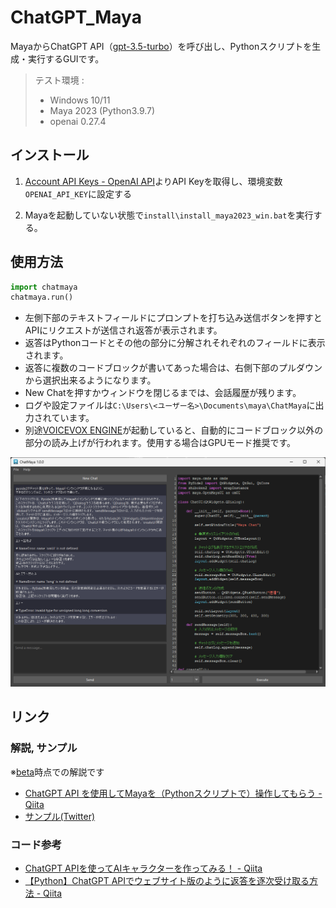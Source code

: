 # ChatGPT_Maya
MayaからChatGPT API（[gpt-3.5-turbo](https://platform.openai.com/docs/guides/chat)）を呼び出し、Pythonスクリプトを生成・実行するGUIです。  

> テスト環境 :
> * Windows 10/11
> * Maya 2023 (Python3.9.7)
> * openai 0.27.4

## インストール
1. [Account API Keys - OpenAI API](https://platform.openai.com/account/api-keys)よりAPI Keyを取得し、環境変数`OPENAI_API_KEY`に設定する  

2. Mayaを起動していない状態で`install\install_maya2023_win.bat`を実行する。

## 使用方法
```python
import chatmaya
chatmaya.run()
```

* 左側下部のテキストフィールドにプロンプトを打ち込み送信ボタンを押すとAPIにリクエストが送信され返答が表示されます。
* 返答はPythonコードとその他の部分に分解されそれぞれのフィールドに表示されます。
* 返答に複数のコードブロックが書いてあった場合は、右側下部のプルダウンから選択出来るようになります。
* New Chatを押すかウィンドウを閉じるまでは、会話履歴が残ります。
* ログや設定ファイルは`C:\Users\<ユーザー名>\Documents\maya\ChatMaya`に出力されています。
* 別途[VOICEVOX ENGINE](https://github.com/VOICEVOX/voicevox_engine)が起動していると、自動的にコードブロック以外の部分の読み上げが行われます。使用する場合はGPUモード推奨です。

![example3](.images/example3.png)

## リンク
### 解説, サンプル
※[beta](https://github.com/akasaki1211/ChatGPT_Maya/tree/beta)時点での解説です
* [ChatGPT API を使用してMayaを（Pythonスクリプトで）操作してもらう - Qiita](https://qiita.com/akasaki1211/items/34d0f89e0ae2c6efaf48)
* [サンプル(Twitter)](https://twitter.com/akasaki1211/status/1632704327340150787)

### コード参考
* [ChatGPT APIを使ってAIキャラクターを作ってみる！ - Qiita](https://qiita.com/sakasegawa/items/db2cff79bd14faf2c8e0)
* [【Python】ChatGPT APIでウェブサイト版のように返答を逐次受け取る方法 - Qiita](https://qiita.com/Cartelet/items/cfc07fc499b6ebbc7dde)